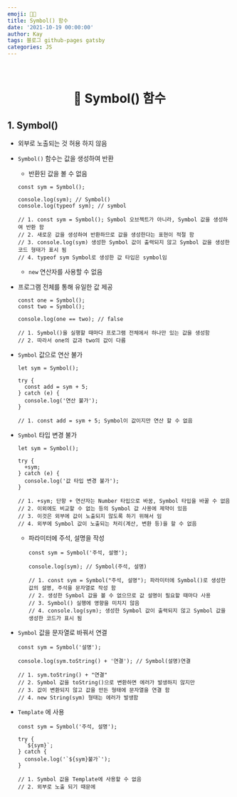 ```yaml
---
emoji: 👨‍💻
title: Symbol() 함수
date: '2021-10-19 00:00:00'
author: Kay
tags: 블로그 github-pages gatsby
categories: JS
---
```


<br>

<h1 align="center">
  👋  Symbol() 함수
</h1>

## 1. Symbol()

- 외부로 노출되는 것 허용 하지 않음
- `Symbol()` 함수는 값을 생성하여 반환

  - 반환된 값을 볼 수 없음

  ```tsx
  const sym = Symbol();

  console.log(sym); // Symbol()
  console.log(typeof sym); // symbol

  // 1. const sym = Symbol(); Symbol 오브젝트가 아니라, Symbol 값을 생성하여 반환 함
  // 2. 새로운 값을 생성하여 반환하므로 값을 생성한다는 표현이 적절 함
  // 3. console.log(sym) 생성한 Symbol 값이 출력되지 않고 Symbol 값을 생성한 코드 형태가 표시 됨
  // 4. typeof sym Symbol로 생성한 값 타입은 symbol임
  ```

  - `new` 연산자를 사용할 수 없음

- 프로그램 전체를 통해 유일한 값 제공

  ```tsx
  const one = Symbol();
  const two = Symbol();

  console.log(one == two); // false

  // 1. Symbol()을 실행할 때마다 프로그램 전체에서 하나만 있는 값을 생성함
  // 2. 따라서 one의 값과 two의 값이 다름
  ```

- `Symbol` 값으로 연산 불가

  ```tsx
  let sym = Symbol();

  try {
    const add = sym + 5;
  } catch (e) {
    console.log('연산 불가');
  }

  // 1. const add = sym + 5; Symbol이 값이지만 연산 할 수 없음
  ```

- `Symbol` 타입 변경 불가

  ```tsx
  let sym = Symbol();

  try {
    +sym;
  } catch (e) {
    console.log('값 타입 변경 불가');
  }

  // 1. +sym; 단항 + 연산자는 Number 타입으로 바꿈, Symbol 타입을 바꿀 수 없음
  // 2. 이외에도 비교할 수 없는 등의 Symbol 값 사용에 제약이 있음
  // 3. 이것은 외부에 값이 노출되지 않도록 하기 위해서 임
  // 4. 외부에 Symbol 값이 노출되는 처리(계산, 변환 등)을 할 수 없음
  ```

  - 파라미터에 주석, 설명을 작성

    ```tsx
    const sym = Symbol('주석, 설명');

    console.log(sym); // Symbol(주석, 설명)

    // 1. const sym = Symbol("주석, 설명"); 파라미터에 Symbol()로 생성한 값의 설명, 주석을 문자열로 작성 함
    // 2. 생성한 Symbol 값을 볼 수 없으므로 값 설명이 필요할 때마다 사용
    // 3. Symbol() 실행에 영향을 미치지 않음
    // 4. console.log(sym); 생성한 Symbol 값이 출력되지 않고 Symbol 값을 생성한 코드가 표시 됨
    ```

- `Symbol` 값을 문자열로 바꿔서 연결

  ```tsx
  const sym = Symbol('설명');

  console.log(sym.toString() + '연결'); // Symbol(설명)연결

  // 1. sym.toString() + "연결"
  // 2. Symbol 값을 toString()으로 변환하면 에러가 발생하지 않지만
  // 3. 값이 변환되지 않고 값을 만든 형태에 문자열을 연결 함
  // 4. new String(sym) 형태는 에러가 발생함
  ```

- `Template` 에 사용

  ```tsx
  const sym = Symbol('주석, 설명');

  try {
    `${sym}`;
  } catch {
    console.log('`${sym}불가`');
  }

  // 1. Symbol 값을 Template에 사용할 수 없음
  // 2. 외부로 노출 되기 때문에
  ```

```toc

```
